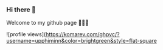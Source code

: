 ### Hi there 👋

Welcome to my github page 👨🏻‍💻

![profile views](https://komarev.com/ghpvc/?username=upphiminn&color=brightgreen&style=flat-square

<!--
**upphiminn/upphiminn** is a ✨ _special_ ✨ repository because its `README.md` (this file) appears on your GitHub profile.

Here are some ideas to get you started:

- 🔭 I’m currently working on ...
- 🌱 I’m currently learning ...
- 👯 I’m looking to collaborate on ...
- 🤔 I’m looking for help with ...
- 💬 Ask me about ...
- 📫 How to reach me: ...
- 😄 Pronouns: ...
- ⚡ Fun fact: ...
-->

